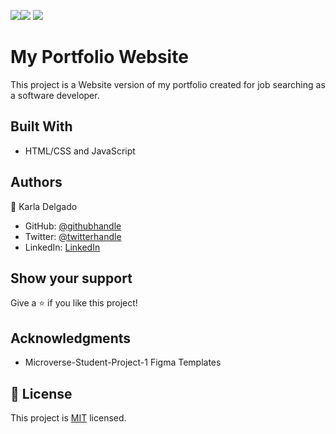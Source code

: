 ![](https://img.shields.io/badge/Microverse-blueviolet)![](https://img.shields.io/badge/-HTML-orange) ![](https://img.shields.io/badge/-CSS-blue)

# My Portfolio Website

This project is a Website version of my portfolio created for job searching as a software developer.

## Built With

- HTML/CSS and JavaScript

## Authors

👤 Karla Delgado

- GitHub: [@githubhandle](https://github.com/karlavdelgadof)
- Twitter: [@twitterhandle](https://twitter.com/karlavdelgadof)
- LinkedIn: [LinkedIn](https://www.linkedin.com/in/karla-delgado-613a32239/)



## Show your support

Give a ⭐️ if you like this project!

## Acknowledgments

- Microverse-Student-Project-1 Figma Templates

## 📝 License

This project is [MIT](./MIT.md) licensed.